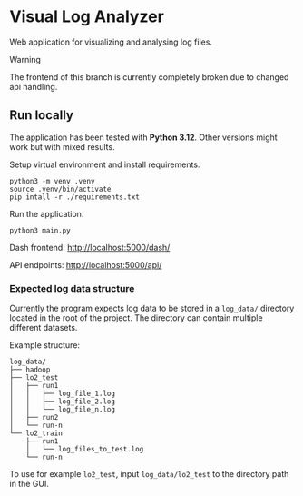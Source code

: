 # Visual Log Analyzer
Web application for visualizing and analysing log files.

> [!WARNING]
> The frontend of this branch is currently completely broken due to changed api handling.

## Run locally
The application has been tested with **Python 3.12**. Other versions might work but with mixed results.

Setup virtual environment and install requirements.
```
python3 -m venv .venv
source .venv/bin/activate
pip intall -r ./requirements.txt
```
Run the application.
```
python3 main.py 
```

Dash frontend: [http://localhost:5000/dash/](http://localhost:5000/dash/)

API endpoints: [http://localhost:5000/api/](http://localhost:5000/api/)

### Expected log data structure
Currently the program expects log data to be stored in a `log_data/` directory located in the root of the project. The directory can contain multiple different datasets.

Example structure:
```
log_data/
├── hadoop
├── lo2_test
│   ├── run1
│   │   ├── log_file_1.log
│   │   ├── log_file_2.log
│   │   └── log_file_n.log
│   ├── run2
│   └── run-n
└── lo2_train
    ├── run1
    │   └── log_files_to_test.log
    └── run-n
```
To use for example `lo2_test`, input `log_data/lo2_test` to the directory path in the GUI.
